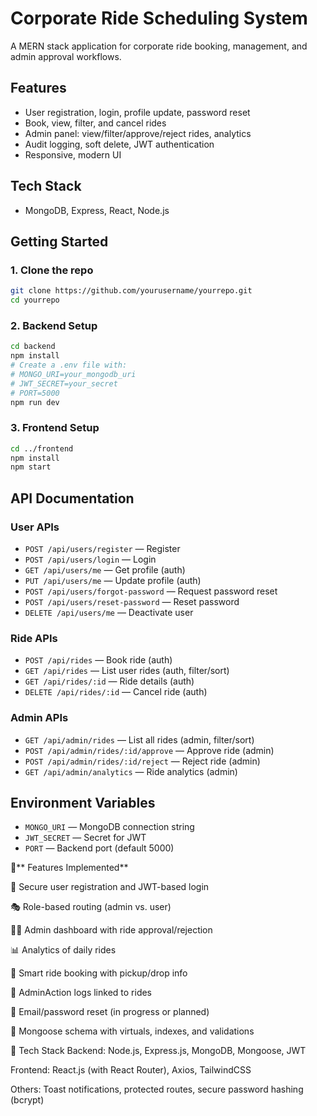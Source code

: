 # Corporate Ride Scheduling System

A MERN stack application for corporate ride booking, management, and admin approval workflows.

## Features

- User registration, login, profile update, password reset
- Book, view, filter, and cancel rides
- Admin panel: view/filter/approve/reject rides, analytics
- Audit logging, soft delete, JWT authentication
- Responsive, modern UI

## Tech Stack

- MongoDB, Express, React, Node.js

## Getting Started

### 1. Clone the repo

```sh
git clone https://github.com/yourusername/yourrepo.git
cd yourrepo
```

### 2. Backend Setup

```sh
cd backend
npm install
# Create a .env file with:
# MONGO_URI=your_mongodb_uri
# JWT_SECRET=your_secret
# PORT=5000
npm run dev
```

### 3. Frontend Setup

```sh
cd ../frontend
npm install
npm start
```

## API Documentation

### User APIs

- `POST /api/users/register` — Register
- `POST /api/users/login` — Login
- `GET /api/users/me` — Get profile (auth)
- `PUT /api/users/me` — Update profile (auth)
- `POST /api/users/forgot-password` — Request password reset
- `POST /api/users/reset-password` — Reset password
- `DELETE /api/users/me` — Deactivate user

### Ride APIs

- `POST /api/rides` — Book ride (auth)
- `GET /api/rides` — List user rides (auth, filter/sort)
- `GET /api/rides/:id` — Ride details (auth)
- `DELETE /api/rides/:id` — Cancel ride (auth)

### Admin APIs

- `GET /api/admin/rides` — List all rides (admin, filter/sort)
- `POST /api/admin/rides/:id/approve` — Approve ride (admin)
- `POST /api/admin/rides/:id/reject` — Reject ride (admin)
- `GET /api/admin/analytics` — Ride analytics (admin)

## Environment Variables

- `MONGO_URI` — MongoDB connection string
- `JWT_SECRET` — Secret for JWT
- `PORT` — Backend port (default 5000)

🎯** Features Implemented**

🔐 Secure user registration and JWT-based login

🎭 Role-based routing (admin vs. user)

🧑‍💼 Admin dashboard with ride approval/rejection

📊 Analytics of daily rides

📌 Smart ride booking with pickup/drop info

📁 AdminAction logs linked to rides

🚨 Email/password reset (in progress or planned)

🧾 Mongoose schema with virtuals, indexes, and validations

🧪 Tech Stack
Backend: Node.js, Express.js, MongoDB, Mongoose, JWT

Frontend: React.js (with React Router), Axios, TailwindCSS

Others: Toast notifications, protected routes, secure password hashing (bcrypt)

